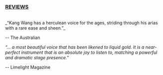 <h3><a href="{{ "/reviews.html" | absolute_url }}">REVIEWS</a></h3>  
<br/>
_“Kang Wang has a herculean voice for the ages, striding through his arias with a rare ease and sheen.”_

-- The Australian



_“… a most beautiful voice that has been likened to liquid gold. It is a near-perfect instrument that is an absolute joy to listen to, matching a powerful and dramatic stage presence.”_

-- Limelight Magazine